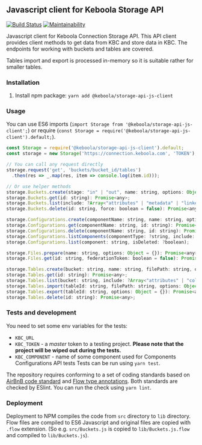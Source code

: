 ## Javascript client for Keboola Storage API

[![Build Status](https://travis-ci.com/keboola/storage-api-js-client.svg?branch=master)](https://travis-ci.com/keboola/storage-api-js-client)
[![Maintainability](https://api.codeclimate.com/v1/badges/9f01593c5e780c783618/maintainability)](https://codeclimate.com/github/keboola/storage-api-js-client/maintainability)

Javascript client for Keboola Connection Storage API. This API client provides client methods to get data from KBC and store data in KBC. The endpoints for working with buckets and tables are covered.

Tables import and export is processed in-memory so it is suitable rather for smaller tables.

### Installation

1. Install npm package: `yarn add @keboola/storage-api-js-client`


### Usage

You can use ES6 imports (`import Storage from '@keboola/storage-api-js-client';`) or require (`const Storage = require('@keboola/storage-api-js-client').default;`).

```javascript
const Storage = require('@keboola/storage-api-js-client').default;
const storage = new Storage('https://connection.keboola.com', 'TOKEN');

// You can call any request directly
storage.request('get', 'buckets/bucket_id/tables')
  .then(res => _.map(res, item => console.log(item.id)));

// Or use helper methods
storage.Buckets.create(stage: "in" | "out", name: string, options: Object = {}): Promise<any>;
storage.Buckets.get(id: string): Promise<any>;
storage.Buckets.list(include: ?Array<"attributes" | "metadata" | "linkedBuckets">): Promise<any>;
storage.Buckets.delete(id: string, force: boolean = false): Promise<any>;

storage.Configurations.create(componentName: string, name: string, options: ?{ configurationId: ?string, description: ?string, configuration: ?Object, state: ?Object, changeDescription: ?string }): Promise<string>;
storage.Configurations.get(componentName: string, id: string): Promise<any>;
storage.Configurations.delete(componentName: string, id: string): Promise<any>;
storage.Configurations.listComponents(componentType: ?string, include: ?Array<'configuration' | 'rows'>, isDeleted: ?boolean);
storage.Configurations.list(component: string, isDeleted: ?boolean);

storage.Files.prepare(name: string, options: Object = {}): Promise<any>;
storage.Files.get(id: string, federationToken: boolean = false): Promise<any>;

storage.Tables.create(bucket: string, name: string, filePath: string, options: Object = {}): Promise<void>;
storage.Tables.get(id: string): Promise<any>;
storage.Tables.list(bucket: string, include: ?Array<"attributes" | "columns">): Promise<any>;
storage.Tables.import(tableId: string, filePath: string, options: Object = {}): Promise<void>;
storage.Tables.export(tableId: string, options: Object = {}): Promise<any>;
storage.Tables.delete(id: string): Promise<any>;
```


### Tests and development

You need to set some env variables for the tests:
- `KBC_URL`
- `KBC_TOKEN` - a *master* token to a testing project. **Please note that the project will be wiped out during the tests.**
- `KBC_COMPONENT` - name of some component used for Components Configurations API tests
Tests can be run using `yarn test`.

The repository requires conforming to a set of coding standards based on [AirBnB code standard](https://github.com/airbnb/javascript) and [Flow type annotations](https://flow.org/en/docs/types/). Both standards are checked by ESlint. You can run the check using `yarn lint`.

### Deployment

Deployment to NPM compiles the code from `src` directory to `lib` directory. Flow files are compiled to ES6 Javascript and original files are copied with `.flow` extension. (So e.g. `src/Buckets.js` is copied to `lib/Buckets.js.flow` and compiled to `lib/Buckets.js`).

